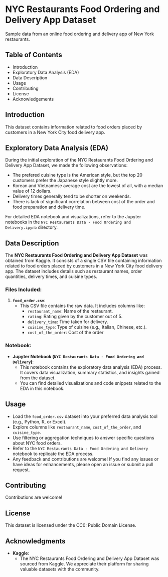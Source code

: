 # NYC Restaurants Food Ordering and Delivery App Dataset

Sample data from an online food ordering and delivery app of New York restaurants.

## Table of Contents

- Introduction
- Exploratory Data Analysis (EDA)
- Data Description
- Usage
- Contributing
- License
- Acknowledgements

## Introduction

This dataset contains information related to food orders placed by customers in a New York City food delivery app.

## Exploratory Data Analysis (EDA)

During the initial exploration of the NYC Restaurants Food Ordering and Delivery App Dataset, we made the following observations:

- The prefered cuisine type is the American style, but the top 20 customers prefer the Japanese style slightly more. 
- Korean and Vietnamese average cost are the lowest of all, with a median value of 12 dollars.
- Delivery times generally tend to be shorter on weekends.
- There is lack of significant correlation between cost of the order and food preparation and delivery time.

For detailed EDA notebook and visualizations, refer to the Jupyter notebooks in the `NYC Restaurants Data - Food Ordering and Delivery.ipynb` directory.


## Data Description

The **NYC Restaurants Food Ordering and Delivery App Dataset** was obtained from Kaggle. It consists of a single CSV file containing information related to food orders placed by customers in a New York City food delivery app. The dataset includes details such as restaurant names, order quantities, delivery times, and cuisine types.

### Files Included:

1. **`food_order.csv`**:
   - This CSV file contains the raw data. It includes columns like:
     - `restaurant_name`: Name of the restaurant.
     - `rating`: Rating given by the customer out of 5.
     - `delivery_time`: Time taken for delivery.
     - `cuisine_type`: Type of cuisine (e.g., Italian, Chinese, etc.).
     - `cost_of_the_order`: Cost of the order

### Notebook:

- **Jupyter Notebook (`NYC Restaurants Data - Food Ordering and Delivery`)**:
  - This notebook contains the exploratory data analysis (EDA) process. It covers data visualization, summary statistics, and insights gained from the dataset.
  - You can find detailed visualizations and code snippets related to the EDA in this notebook.  


## Usage

- Load the `food_order.csv` dataset into your preferred data analysis tool (e.g., Python, R, or Excel).
- Explore columns like `restaurant_name`, `cost_of_the_order`, and `cuisine_type`.
- Use filtering or aggregation techniques to answer specific questions about NYC food orders.
- Refer to the `NYC Restaurants Data - Food Ordering and Delivery` notebook to replicate the EDA process.
- Any feedback and contributions are welcome! If you find any issues or have ideas for enhancements, please open an issue or submit a pull request.


## Contributing

Contributions are welcome! 


## License

This dataset is licensed under the CC0: Public Domain License.


## Acknowledgments

- **Kaggle**:
   - The NYC Restaurants Food Ordering and Delivery App Dataset was sourced from Kaggle. We appreciate their platform for sharing valuable datasets with the community.
